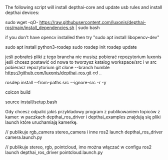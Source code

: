 The following script will install depthai-core and update usb rules and install depthai devices:

sudo wget -qO- https://raw.githubusercontent.com/luxonis/depthai-ros/main/install_dependencies.sh | sudo bash

if you don't have opencv installed then try "sudo apt install libopencv-dev"

sudo apt install python3-rosdep
sudo rosdep init
rosdep update

jeśli pobrałeś pliki z tego brancha nie musisz pobierać repozytorium luxonis
jeśli chcesz postawić od nowa to tworzysz katalog workspace/src i w src pobierasz repozytorium
git clone --branch humble https://github.com/luxonis/depthai-ros.git
cd ..

rosdep install --from-paths src --ignore-src -r -y

colcon build

source install/setup.bash


Gdy chcesz odpalić jakiś przykładowy program z publikowaniem topiców z kamer:
w paczkach depthai_ros_driver i depthai_examples znajdują się pliki launch które uruchamiają kamerkę. 

// publikuje rgb_camera stereo_camera i inne
ros2 launch depthai_ros_driver camera.launch.py

// publikuje stereo, rgb, pointcloud, imo można włączać w configu 
ros2 launch depthai_ros_driver pointcloud.launch.py 
